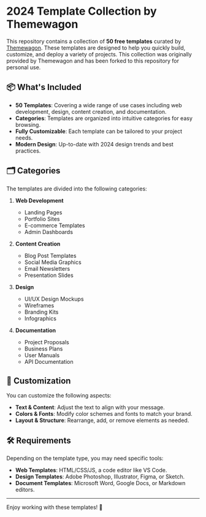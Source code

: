 # 2024 Template Collection by Themewagon

This repository contains a collection of **50 free templates** curated by [Themewagon](https://themewagon.github.io/creative-bundle-2024/v1.0.0/). These templates are designed to help you quickly build, customize, and deploy a variety of projects. This collection was originally provided by Themewagon and has been forked to this repository for personal use.

## 📦 What's Included

- **50 Templates**: Covering a wide range of use cases including web development, design, content creation, and documentation.
- **Categories**: Templates are organized into intuitive categories for easy browsing.
- **Fully Customizable**: Each template can be tailored to your project needs.
- **Modern Design**: Up-to-date with 2024 design trends and best practices.

## 🗂️ Categories

The templates are divided into the following categories:

1. **Web Development**
   - Landing Pages
   - Portfolio Sites
   - E-commerce Templates
   - Admin Dashboards

2. **Content Creation**
   - Blog Post Templates
   - Social Media Graphics
   - Email Newsletters
   - Presentation Slides

3. **Design**
   - UI/UX Design Mockups
   - Wireframes
   - Branding Kits
   - Infographics

4. **Documentation**
   - Project Proposals
   - Business Plans
   - User Manuals
   - API Documentation

## 🔧 Customization

You can customize the following aspects:

- **Text & Content**: Adjust the text to align with your message.
- **Colors & Fonts**: Modify color schemes and fonts to match your brand.
- **Layout & Structure**: Rearrange, add, or remove elements as needed.

## 🛠️ Requirements

Depending on the template type, you may need specific tools:

- **Web Templates**: HTML/CSS/JS, a code editor like VS Code.
- **Design Templates**: Adobe Photoshop, Illustrator, Figma, or Sketch.
- **Document Templates**: Microsoft Word, Google Docs, or Markdown editors.

---

Enjoy working with these templates! 🎉
